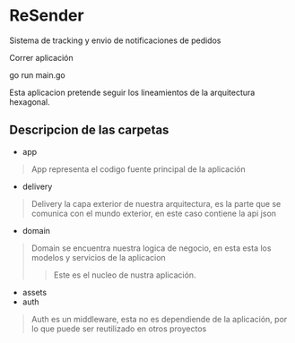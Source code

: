 # ReSender
Sistema de tracking y envio de notificaciones de pedidos

Correr aplicación

go run main.go

Esta aplicacion pretende seguir los lineamientos de la arquitectura hexagonal.

## Descripcion de las carpetas

* app
> App representa el codigo fuente principal de la aplicación
 * delivery
 > Delivery la capa exterior de nuestra arquitectura, es la parte que se comunica con el mundo exterior, en este caso contiene la api json
 * domain
 > Domain se encuentra nuestra logica de negocio, en esta esta los modelos y servicios de la aplicacion
 > > Este es el nucleo de nustra aplicación.
* assets
* auth 
> Auth es un middleware, esta no es dependiende de la aplicación, por lo que puede ser reutilizado en otros proyectos 
